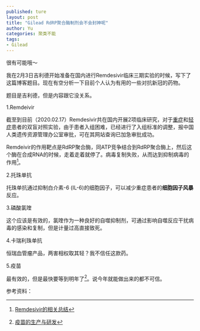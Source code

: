 ```yaml
---
published: ture
layout: post
title: "Gilead RdRP聚合酶制剂会不会封神呢"
author: Yu
categories: 聚类不能
tags:
- Gilead
---
```


很有可能哦～

我在2月3日吉利德开始准备在国内进行Remdesivir临床三期实验的时候，写下了这篇博客题目。现在有空分析一下目前个人认为有用的一些对抗新冠的药物。

题目是吉利德，但是内容跟它没关系。

1.Remdeivir

截至到目前（2020.02.17）Remdesivir共在国内开展2项临床研究，对于[重症](https://clinicaltrials.gov/ct2/show/NCT04257656?term=Remdesivir&draw=2&rank=1)和[轻症](https://clinicaltrials.gov/ct2/show/NCT04252664?term=Remdesivir&draw=2&rank=2)患者的双盲对照实验，由于患者入组困难，已经进行了入组标准的调整，报中国人类遗传资源管理办公室审批，可在其网站查询已加急审批成功。

Remdeivir的作用靶点是RdRP聚合酶，同ATP竞争结合到RdRP聚合酶上，然后这个酶在合成RNA的时候，走着走着就停了。病毒复制失败，从而达到抑制病毒的作用[^1]。

2.托珠单抗

托珠单抗通过抑制白介素-6 (IL-6)的细胞因子，可以减少重症患者的**细胞因子风暴**反应。

3.磷酸氯喹

这个应该是有效的，氯喹作为⼀种良好的自噬抑制剂，可通过影响自噬反应干扰病毒的感染和复制，但是计量过高直接致死。

4.卡瑞利珠单抗

恒瑞血管瘤产品，两害相权取其轻？我不信任这款药。

5.疫苗

最有效的，但是最快要等到明年了[^2]。说今年就能做出来的都不可信。

参考资料：

[^1]: [Remdesivir的相关总结](https://zhuanlan.zhihu.com/p/105456727)
[^2]: [疫苗的生产与研发](https://www.sanofi.cn/zh/high-quality-products/vaccine/vaccine-production-and-r-and-d)
